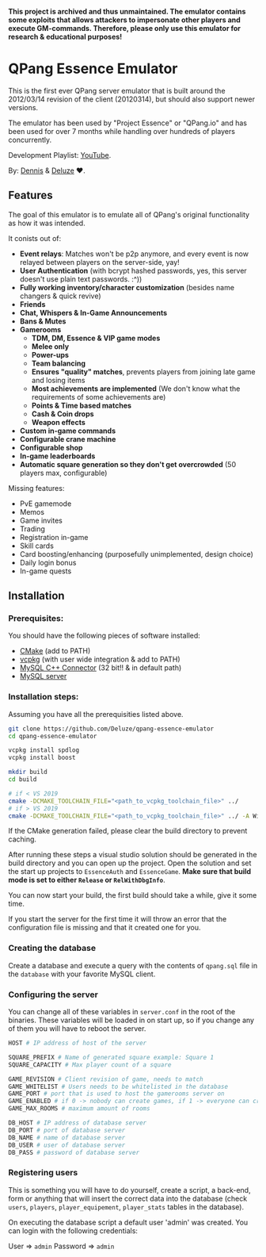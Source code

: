 **This project is archived and thus unmaintained. The emulator contains some exploits that allows attackers to impersonate other players and execute GM-commands. Therefore, please only use this emulator for research & educational purposes!**

# QPang Essence Emulator

This is the first ever QPang server emulator that is built around the 2012/03/14 revision of the client (20120314), but should also support newer versions.

The emulator has been used by "Project Essence" or "QPang.io" and has been used for over 7 months while handling over hundreds of players concurrently.

Development Playlist: [YouTube](https://youtube.com/playlist?list=PLNhErl4In3cgppX-SUUWOJv7uhttRPQe9).

By: [Dennis](https://github.com/kuroppoi) & [Deluze](https://github.com/Deluze) ♥.

## Features

The goal of this emulator is to emulate all of QPang's original functionality as how it was intended.

It conists out of:

- **Event relays**: Matches won't be p2p anymore, and every event is now relayed between players on the server-side, yay!
- **User Authentication** (with bcrypt hashed passwords, yes, this server doesn't use plain text passwords. :^))
- **Fully working inventory/character customization** (besides name changers & quick revive)
- **Friends**
- **Chat, Whispers & In-Game Announcements**
- **Bans & Mutes**
- **Gamerooms**
  - **TDM, DM, Essence & VIP game modes**
  - **Melee only**
  - **Power-ups**
  - **Team balancing**
  - **Ensures "quality" matches**, prevents players from joining late game and losing items
  - **Most achievements are implemented** (We don't know what the requirements of some achievements are)
  - **Points & Time based matches**
  - **Cash & Coin drops**
  - **Weapon effects**
- **Custom in-game commands**
- **Configurable crane machine**
- **Configurable shop**
- **In-game leaderboards**
- **Automatic square generation so they don't get overcrowded** (50 players max, configurable)

Missing features:

- PvE gamemode
- Memos
- Game invites
- Trading
- Registration in-game
- Skill cards
- Card boosting/enhancing (purposefully unimplemented, design choice)
- Daily login bonus
- In-game quests

## Installation

### Prerequisites:
You should have the following pieces of software installed:

- [CMake](https://cmake.org/download/) (add to PATH)
- [vcpkg](https://github.com/microsoft/vcpkg) (with user wide integration & add to PATH)
- [MySQL C++ Connector](https://dev.mysql.com/doc/connector-cpp/8.0/en/connector-cpp-installation-binary.html#connector-cpp-installation-binary-windows) (32 bit!! & in default path)
- [MySQL server](https://dev.mysql.com/downloads/mysql/)

### Installation steps:
Assuming you have all the prerequisities listed above.

```bash
git clone https://github.com/Deluze/qpang-essence-emulator
cd qpang-essence-emulator

vcpkg install spdlog
vcpkg install boost

mkdir build
cd build

# if < VS 2019
cmake -DCMAKE_TOOLCHAIN_FILE="<path_to_vcpkg_toolchain_file>" ../ 
# if > VS 2019
cmake -DCMAKE_TOOLCHAIN_FILE="<path_to_vcpkg_toolchain_file>" ../ -A Win32
```

If the CMake generation failed, please clear the build directory to prevent caching.

After running these steps a visual studio solution should be generated in the build directory and you can open up the project. Open the solution and set the start up projects to `EssenceAuth` and `EssenceGame`. **Make sure that build mode is set to either `Release` or `RelWithDbgInfo`**.

You can now start your build, the first build should take a while, give it some time. 

If you start the server for the first time it will throw an error that the configuration file is missing and that it created one for you.

### Creating the database
Create a database and execute a query with the contents of `qpang.sql` file in the `database` with your favorite MySQL client.

### Configuring the server

You can change all of these variables in `server.conf` in the root of the binaries. These variables will be loaded in on start up, so if you change any of them you will have to reboot the server.

```bash
HOST # IP address of host of the server

SQUARE_PREFIX # Name of generated square example: Square 1
SQUARE_CAPACITY # Max player count of a square

GAME_REVISION # Client revision of game, needs to match
GAME_WHITELIST # Users needs to be whitelisted in the database
GAME_PORT # port that is used to host the gamerooms server on
GAME_ENABLED # if 0 -> nobody can create games, if 1 -> everyone can create games
GAME_MAX_ROOMS # maximum amount of rooms

DB_HOST # IP address of database server
DB_PORT # port of database server
DB_NAME # name of database server
DB_USER # user of database server
DB_PASS # password of database server
```

### Registering users
This is something you will have to do yourself, create a script, a back-end, form or anything that will insert the correct data into the database (check `users`, `players`, `player_equipement`, `player_stats` tables in the database).

On executing the database script a default user 'admin' was created. You can login with the following credentials: 

User => `admin` Password => `admin`
